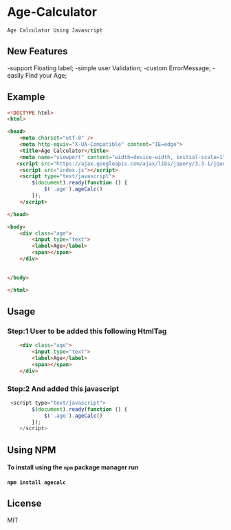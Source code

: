 # Age-Calculator
`Age Calculator Using Javascript`

## New Features
-support Floating label;
-simple user Validation;
-custom ErrorMessage;
-easily Find your Age;

## Example

```html
<!DOCTYPE html>
<html>

<head>
    <meta charset="utf-8" />
    <meta http-equiv="X-UA-Compatible" content="IE=edge">
    <title>Age Calculator</title>
    <meta name="viewport" content="width=device-width, initial-scale=1">
   <script src="https://ajax.googleapis.com/ajax/libs/jquery/3.3.1/jquery.min.js"></script>
    <script src="index.js"></script>
    <script type="text/javascript">
        $(document).ready(function () {
            $('.age').ageCalc()
        });
    </script>

</head>

<body>
    <div class="age">
        <input type="text">
        <label>Age</label>
        <span></span>
    </div>
   

</body>

</html>
```

## Usage

### Step:1 User to be added this following HtmlTag
```html
    <div class="age">
        <input type="text">
        <label>Age</label>
        <span></span>
    </div>
```

### Step:2 And added  this javascript
```javascript
 <script type="text/javascript">
        $(document).ready(function () {
            $('.age').ageCalc()
        });
    </script>
```
## Using NPM
####  To install using the `npm` package manager run

####  `npm install agecalc`

## License
MIT